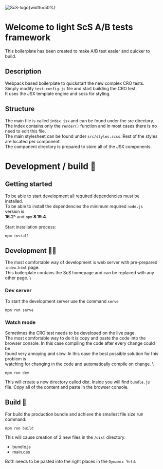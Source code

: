 
![ScS-logo](https://www.scs.co.uk/on/demandware.static/Sites-SFRA_SCS-Site/-/default/dw06ab33f1/images/scs-logo--red.svg){width=50%}

# Welcome to light ScS A/B tests framework

This boilerplate has been created to make A/B test easier and quicker to build.

## Description

Webpack based boilerplate to quickstart the new complex CRO tests. \
Simply modify `test-config.js` file and start building the CRO test. \
It uses the JSX template engine and scss for styling.

## Structure

The main file is called `index.jsx` and can be found under the src directory. \
The index contains only the `render()` function and in most cases there is no need to edit this file. \
The main stylesheet can be found under `src/styles.scss`. Rest of the styles are located per component. \
The component directory is prepared to store all of the JSX components.
# Development / build 🚀

## Getting started

To be able to start development all required dependencies must be installed. \
To be able to install the dependencies the minimum required `node.js` version is \
**16.2^** and `npm` **8.19.4**. \
\
Start installation process:

```npm install```

## Development 🧑‍💻

The most comfortable way of development is web server with pre-prepared `index.html` page. \
This boilerplate contains the ScS homepage and can be replaced with any other page. \

### Dev server

To start the development server use the command `serve`

```npm run serve```

### Watch mode

Sometimes the CRO test needs to be developed on the live page. \
The most comfortable way to do it is copy and paste the code into the \
browser console. In this case compiling the code after every change could be \
found very annoying and slow. In this case the best possible solution for this problem is \
watching for changing in the code and automatically compile on change. \

```npm run dev```

This will create a new directory called dist.
Inside you will find `bundle.js` file.
Copy all of the content and paste in the browser console.

## Build 👷

For build the production bundle and achieve the smallest file size run command:

```npm run build```

This will cause creation of 2 new files in the `/dist` directory:

- bundle.js
- main.css

Both needs to be pasted into the right places in the `Dynamic Yeld`.
